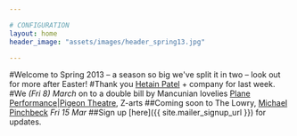 ```yaml
---

# CONFIGURATION
layout: home
header_image: "assets/images/header_spring13.jpg"

---
```


#Welcome to Spring 2013 – a season so big we've split it in two – look out for more after Easter!
#Thank you [Hetain Patel](/current/2013-springsummer/patel/index.html) + company for last week.
#We *(Fri 8) March* on to a double bill by Mancunian lovelies [Plane Performance|Pigeon Theatre](/current/2013-springsummer/pp/index.html), Z-arts
##Coming soon to The Lowry, [Michael Pinchbeck](/current/2013-springsummer//index.html) *Fri 15 Mar*
##Sign up [here]({{ site.mailer_signup_url }}) for updates.
